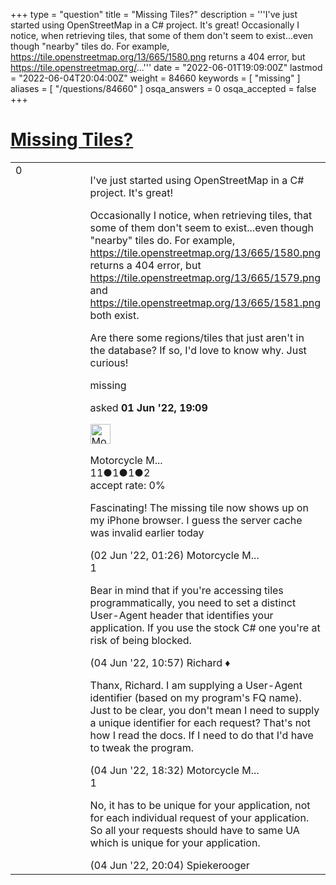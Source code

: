 +++
type = "question"
title = "Missing Tiles?"
description = '''I&#x27;ve just started using OpenStreetMap in a C# project. It&#x27;s great! Occasionally I notice, when retrieving tiles, that some of them don&#x27;t seem to exist...even though &quot;nearby&quot; tiles do. For example, https://tile.openstreetmap.org/13/665/1580.png returns a 404 error, but https://tile.openstreetmap.org/...'''
date = "2022-06-01T19:09:00Z"
lastmod = "2022-06-04T20:04:00Z"
weight = 84660
keywords = [ "missing" ]
aliases = [ "/questions/84660" ]
osqa_answers = 0
osqa_accepted = false
+++

<div class="headNormal">

# [Missing Tiles?](/questions/84660/missing-tiles)

</div>

<div id="main-body">

<div id="askform">

<table id="question-table" style="width:100%;">
<colgroup>
<col style="width: 50%" />
<col style="width: 50%" />
</colgroup>
<tbody>
<tr>
<td style="width: 30px; vertical-align: top"><div class="vote-buttons">
<span id="post-84660-upvote" class="ajax-command post-vote up" rel="nofollow" title="I like this post (click again to cancel)"> </span>
<div id="post-84660-score" class="post-score" title="current number of votes">
0
</div>
<span id="post-84660-downvote" class="ajax-command post-vote down" rel="nofollow" title="I dont like this post (click again to cancel)"> </span> <span id="favorite-mark" class="ajax-command favorite-mark" rel="nofollow" title="mark/unmark this question as favorite (click again to cancel)"> </span>
<div id="favorite-count" class="favorite-count">
&#10;</div>
</div></td>
<td><div id="item-right">
<div class="question-body">
<p>I've just started using OpenStreetMap in a C# project. It's great!</p>
<p>Occasionally I notice, when retrieving tiles, that some of them don't seem to exist...even though "nearby" tiles do. For example, <a href="https://tile.openstreetmap.org/13/665/1580.png">https://tile.openstreetmap.org/13/665/1580.png</a> returns a 404 error, but <a href="https://tile.openstreetmap.org/13/665/1579.png">https://tile.openstreetmap.org/13/665/1579.png</a> and <a href="https://tile.openstreetmap.org/13/665/1581.png">https://tile.openstreetmap.org/13/665/1581.png</a> both exist.</p>
<p>Are there some regions/tiles that just aren't in the database? If so, I'd love to know why. Just curious!</p>
</div>
<div id="question-tags" class="tags-container tags">
<span class="post-tag tag-link-missing" rel="tag" title="see questions tagged &#39;missing&#39;">missing</span>
</div>
<div id="question-controls" class="post-controls">
&#10;</div>
<div class="post-update-info-container">
<div class="post-update-info post-update-info-user">
<p>asked <strong>01 Jun '22, 19:09</strong></p>
<img src="https://secure.gravatar.com/avatar/4e60e64904304c8a59d810b254400fd7?s=32&amp;d=identicon&amp;r=g" class="gravatar" width="32" height="32" alt="Motorcycle%20Mayor&#39;s gravatar image" />
<p><span>Motorcycle M...</span><br />
<span class="score" title="11 reputation points">11</span><span title="1 badges"><span class="badge1">●</span><span class="badgecount">1</span></span><span title="1 badges"><span class="silver">●</span><span class="badgecount">1</span></span><span title="2 badges"><span class="bronze">●</span><span class="badgecount">2</span></span><br />
<span class="accept_rate" title="Rate of the user&#39;s accepted answers">accept rate:</span> <span title="Motorcycle Mayor has no accepted answers">0%</span></p>
</div>
</div>
<div id="comments-container-84660" class="comments-container">
<span id="84663"></span>
<div id="comment-84663" class="comment">
<div id="post-84663-score" class="comment-score">
&#10;</div>
<div class="comment-text">
<p>Fascinating! The missing tile now shows up on my iPhone browser. I guess the server cache was invalid earlier today</p>
</div>
<div id="comment-84663-info" class="comment-info">
<span class="comment-age">(02 Jun '22, 01:26)</span> <span class="comment-user userinfo">Motorcycle M...</span>
</div>
</div>
<span id="84698"></span>
<div id="comment-84698" class="comment">
<div id="post-84698-score" class="comment-score">
1
</div>
<div class="comment-text">
<p>Bear in mind that if you're accessing tiles programmatically, you need to set a distinct User-Agent header that identifies your application. If you use the stock C# one you're at risk of being blocked.</p>
</div>
<div id="comment-84698-info" class="comment-info">
<span class="comment-age">(04 Jun '22, 10:57)</span> <span class="comment-user userinfo">Richard ♦</span>
</div>
</div>
<span id="84700"></span>
<div id="comment-84700" class="comment">
<div id="post-84700-score" class="comment-score">
&#10;</div>
<div class="comment-text">
<p>Thanx, Richard. I am supplying a User-Agent identifier (based on my program's FQ name). Just to be clear, you don't mean I need to supply a unique identifier for each request? That's not how I read the docs. If I need to do that I'd have to tweak the program.</p>
</div>
<div id="comment-84700-info" class="comment-info">
<span class="comment-age">(04 Jun '22, 18:32)</span> <span class="comment-user userinfo">Motorcycle M...</span>
</div>
</div>
<span id="84701"></span>
<div id="comment-84701" class="comment">
<div id="post-84701-score" class="comment-score">
1
</div>
<div class="comment-text">
<p>No, it has to be unique for your application, not for each individual request of your application. So all your requests should have to same UA which is unique for your application.</p>
</div>
<div id="comment-84701-info" class="comment-info">
<span class="comment-age">(04 Jun '22, 20:04)</span> <span class="comment-user userinfo">Spiekerooger</span>
</div>
</div>
</div>
<div id="comment-tools-84660" class="comment-tools">
&#10;</div>
<div class="clear">
&#10;</div>
<div id="comment-84660-form-container" class="comment-form-container">
&#10;</div>
<div class="clear">
&#10;</div>
</div></td>
</tr>
</tbody>
</table>

</div>

</div>

